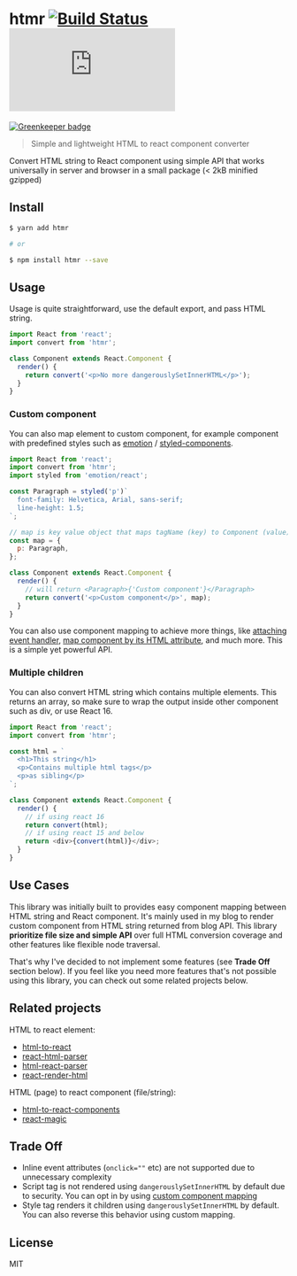 # htmr [![Build Status](https://travis-ci.org/pveyes/htmr.svg?branch=master)](https://travis-ci.org/pveyes/htmr) [![bundle size](http://img.badgesize.io/https://unpkg.com/htmr/lib/htmr.min.js?compression=gzip)](https://unpkg.com/htmr/lib/htmr.min.js)

[![Greenkeeper badge](https://badges.greenkeeper.io/pveyes/htmr.svg)](https://greenkeeper.io/)

> Simple and lightweight HTML to react component converter

Convert HTML string to React component using simple API that works universally
in server and browser in a small package (< 2kB minified gzipped)

## Install

```sh
$ yarn add htmr

# or

$ npm install htmr --save
```

## Usage

Usage is quite straightforward, use the default export, and pass HTML string.

```js
import React from 'react';
import convert from 'htmr';

class Component extends React.Component {
  render() {
    return convert('<p>No more dangerouslySetInnerHTML</p>');
  }
}
```

### Custom component

You can also map element to custom component, for example component with
predefined styles such as [emotion](https://github.com/tkh44/emotion) /
[styled-components](https://github.com/styled-components/styled-components).

```js
import React from 'react';
import convert from 'htmr';
import styled from 'emotion/react';

const Paragraph = styled('p')`
  font-family: Helvetica, Arial, sans-serif;
  line-height: 1.5;
`;

// map is key value object that maps tagName (key) to Component (value)
const map = {
  p: Paragraph,
};

class Component extends React.Component {
  render() {
    // will return <Paragraph>{'Custom component'}</Paragraph>
    return convert('<p>Custom component</p>', map);
  }
}
```

You can also use component mapping to achieve more things, like
[attaching event handler](https://gist.github.com/pveyes/be1da04bdbf57d6e487daf4b596af7cd#file-eventhandler-js),
[map component by its HTML attribute](https://gist.github.com/pveyes/be1da04bdbf57d6e487daf4b596af7cd#file-mapcomponentbyattribute-js),
and much more. This is a simple yet powerful API.

### Multiple children

You can also convert HTML string which contains multiple elements. This returns
an array, so make sure to wrap the output inside other component such as div, or
use React 16.

```js
import React from 'react';
import convert from 'htmr';

const html = `
  <h1>This string</h1>
  <p>Contains multiple html tags</p>
  <p>as sibling</p>
`;

class Component extends React.Component {
  render() {
    // if using react 16
    return convert(html);
    // if using react 15 and below
    return <div>{convert(html)}</div>;
  }
}
```

## Use Cases

This library was initially built to provides easy component mapping between HTML
string and React component. It's mainly used in my blog to render custom
component from HTML string returned from blog API. This library **prioritize
file size and simple API** over full HTML conversion coverage and other features
like flexible node traversal.

That's why I've decided to not implement some features (see **Trade Off**
section below). If you feel like you need more features that's not possible
using this library, you can check out some related projects below.

## Related projects

HTML to react element:

* [html-to-react](https://github.com/aknuds1/html-to-react)
* [react-html-parser](https://github.com/wrakky/react-html-parser)
* [html-react-parser](https://github.com/remarkablemark/html-react-parser)
* [react-render-html](https://github.com/noraesae/react-render-html)

HTML (page) to react component (file/string):

* [html-to-react-components](https://github.com/roman01la/html-to-react-components)
* [react-magic](https://github.com/reactjs/react-magic)

## Trade Off

* Inline event attributes (`onclick=""` etc) are not supported due to
  unnecessary complexity
* Script tag is not rendered using `dangerouslySetInnerHTML` by default due to security. You can opt in by using [custom component mapping](#custom-component)
* Style tag renders it children using `dangerouslySetInnerHTML` by default. You can also reverse this behavior using custom mapping.

## License

MIT
